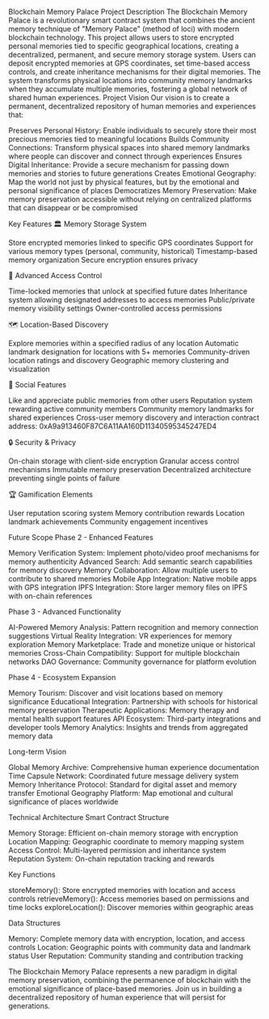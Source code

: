 Blockchain Memory Palace
Project Description
The Blockchain Memory Palace is a revolutionary smart contract system that combines the ancient memory technique of "Memory Palace" (method of loci) with modern blockchain technology. This project allows users to store encrypted personal memories tied to specific geographical locations, creating a decentralized, permanent, and secure memory storage system.
Users can deposit encrypted memories at GPS coordinates, set time-based access controls, and create inheritance mechanisms for their digital memories. The system transforms physical locations into community memory landmarks when they accumulate multiple memories, fostering a global network of shared human experiences.
Project Vision
Our vision is to create a permanent, decentralized repository of human memories and experiences that:

Preserves Personal History: Enable individuals to securely store their most precious memories tied to meaningful locations
Builds Community Connections: Transform physical spaces into shared memory landmarks where people can discover and connect through experiences
Ensures Digital Inheritance: Provide a secure mechanism for passing down memories and stories to future generations
Creates Emotional Geography: Map the world not just by physical features, but by the emotional and personal significance of places
Democratizes Memory Preservation: Make memory preservation accessible without relying on centralized platforms that can disappear or be compromised

Key Features
🏛️ Memory Storage System

Store encrypted memories linked to specific GPS coordinates
Support for various memory types (personal, community, historical)
Timestamp-based memory organization
Secure encryption ensures privacy

🔐 Advanced Access Control

Time-locked memories that unlock at specified future dates
Inheritance system allowing designated addresses to access memories
Public/private memory visibility settings
Owner-controlled access permissions

🗺️ Location-Based Discovery

Explore memories within a specified radius of any location
Automatic landmark designation for locations with 5+ memories
Community-driven location ratings and discovery
Geographic memory clustering and visualization

👥 Social Features

Like and appreciate public memories from other users
Reputation system rewarding active community members
Community memory landmarks for shared experiences
Cross-user memory discovery and interaction
contract address: 0xA9a913460F87C6A11AA160D11340595345247ED4

🔒 Security & Privacy

On-chain storage with client-side encryption
Granular access control mechanisms
Immutable memory preservation
Decentralized architecture preventing single points of failure

🏆 Gamification Elements

User reputation scoring system
Memory contribution rewards
Location landmark achievements
Community engagement incentives

Future Scope
Phase 2 - Enhanced Features

Memory Verification System: Implement photo/video proof mechanisms for memory authenticity
Advanced Search: Add semantic search capabilities for memory discovery
Memory Collaboration: Allow multiple users to contribute to shared memories
Mobile App Integration: Native mobile apps with GPS integration
IPFS Integration: Store larger memory files on IPFS with on-chain references

Phase 3 - Advanced Functionality

AI-Powered Memory Analysis: Pattern recognition and memory connection suggestions
Virtual Reality Integration: VR experiences for memory exploration
Memory Marketplace: Trade and monetize unique or historical memories
Cross-Chain Compatibility: Support for multiple blockchain networks
DAO Governance: Community governance for platform evolution

Phase 4 - Ecosystem Expansion

Memory Tourism: Discover and visit locations based on memory significance
Educational Integration: Partnership with schools for historical memory preservation
Therapeutic Applications: Memory therapy and mental health support features
API Ecosystem: Third-party integrations and developer tools
Memory Analytics: Insights and trends from aggregated memory data

Long-term Vision

Global Memory Archive: Comprehensive human experience documentation
Time Capsule Network: Coordinated future message delivery system
Memory Inheritance Protocol: Standard for digital asset and memory transfer
Emotional Geography Platform: Map emotional and cultural significance of places worldwide


Technical Architecture
Smart Contract Structure

Memory Storage: Efficient on-chain memory storage with encryption
Location Mapping: Geographic coordinate to memory mapping system
Access Control: Multi-layered permission and inheritance system
Reputation System: On-chain reputation tracking and rewards

Key Functions

storeMemory(): Store encrypted memories with location and access controls
retrieveMemory(): Access memories based on permissions and time locks
exploreLocation(): Discover memories within geographic areas

Data Structures

Memory: Complete memory data with encryption, location, and access controls
Location: Geographic points with community data and landmark status
User Reputation: Community standing and contribution tracking


The Blockchain Memory Palace represents a new paradigm in digital memory preservation, combining the permanence of blockchain with the emotional significance of place-based memories. Join us in building a decentralized repository of human experience that will persist for generations.
